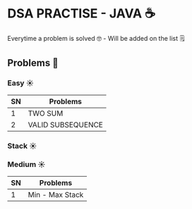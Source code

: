 # DSA PRACTISE - JAVA ☕️

Everytime a problem is solved 🤓 -  Will be added on the list 🗒️

## Problems 🫣

### Easy ☀️

| SN | Problems          |
|----|-------------------|
| 1  | TWO SUM           |
| 2  | VALID SUBSEQUENCE |

### Stack ☀️
### Medium ☀️

| SN | Problems        |
|----|-----------------|
| 1  | Min - Max Stack |